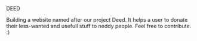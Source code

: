 DEED




Building a website named after our project Deed.
It helps a user to donate their less-wanted and usefull stuff to neddy people.
Feel free to contribute.
 :)
